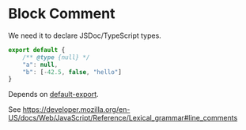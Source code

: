 # Block Comment

We need it to declare JSDoc/TypeScript types.

```js
export default {
    /** @type {null} */
    "a": null,
    "b": [-42.5, false, "hello"]
}
```

Depends on [default-export](./211-default-export.md).

See <https://developer.mozilla.org/en-US/docs/Web/JavaScript/Reference/Lexical_grammar#line_comments>
